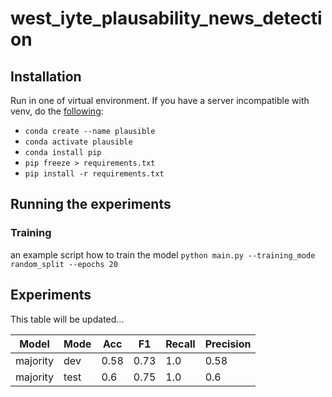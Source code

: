 # west_iyte_plausability_news_detection

## Installation
Run in one of virtual environment. If you have a server incompatible with venv, do the [following](https://stackoverflow.com/questions/50777849/from-conda-create-requirements-txt-for-pip3):

- `conda create --name plausible`
- `conda activate plausible`
- `conda install pip`
- `pip freeze > requirements.txt`
- `pip install -r requirements.txt`

## Running the experiments

### Training

an example script how to train the model `python main.py --training_mode random_split --epochs 20`


## Experiments

This table will be updated...

Model | Mode | Acc | F1 | Recall | Precision
| --- | --- | --- | --- | --- | --- |
majority | dev | 0.58 | 0.73 | 1.0 | 0.58
majority | test | 0.6 | 0.75 | 1.0 | 0.6
